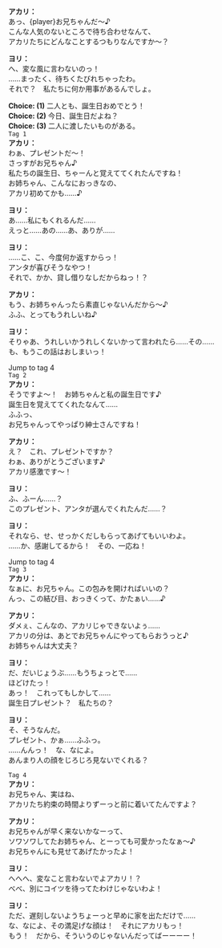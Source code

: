 # 

  
**アカリ：**  
あっ、{player}お兄ちゃんだ～♪  
こんな人気のないところで待ち合わせなんて、  
アカリたちにどんなことするつもりなんですか～？  
  
**ヨリ：**  
へ、変な風に言わないのっ！  
……まったく、待ちくたびれちゃったわ。  
それで？　私たちに何か用事があるんでしょ。  
  
**Choice: (1)**  二人とも、誕生日おめでとう！  
**Choice: (2)**  今日、誕生日だよね？  
**Choice: (3)**  二人に渡したいものがある。  
`Tag 1`  
**アカリ：**  
わぁ、プレゼントだ～！  
さっすがお兄ちゃん♪  
私たちの誕生日、ちゃーんと覚えててくれたんですね！  
お姉ちゃん、こんなにおっきなの、  
アカリ初めてかも……♪  
  
**ヨリ：**  
あ……私にもくれるんだ……  
えっと……あの……あ、ありが……  
  
**ヨリ：**  
……こ、こ、今度何か返すからっ！  
アンタが喜びそうなやつ！  
それで、かか、貸し借りなしだからねっ！？  
  
**アカリ：**  
もう、お姉ちゃんったら素直じゃないんだから～♪  
ふふ、とってもうれしいね♪  
  
**ヨリ：**  
そりゃあ、うれしいかうれしくないかって言われたら……その……  
も、もうこの話はおしまいっ！  
  
Jump to tag 4  
`Tag 2`  
**アカリ：**  
そうですよ～！　お姉ちゃんと私の誕生日です♪  
誕生日を覚えててくれたなんて……  
ふふっ、  
お兄ちゃんってやっぱり紳士さんですね！  
  
**アカリ：**  
え？　これ、プレゼントですか？  
わぁ、ありがとうございます♪  
アカリ感激です～！  
  
**ヨリ：**  
ふ、ふーん……？  
このプレゼント、アンタが選んでくれたんだ……？  
  
**ヨリ：**  
それなら、せ、せっかくだしもらってあげてもいいわよ。  
……か、感謝してるから！　その、一応ね！  
  
Jump to tag 4  
`Tag 3`  
**アカリ：**  
なぁに、お兄ちゃん。この包みを開ければいいの？  
んっ、この結び目、おっきくって、かたぁい……♪  
  
**アカリ：**  
ダメぇ、こんなの、アカリじゃできないよぅ……  
アカリの分は、あとでお兄ちゃんにやってもらおうっと♪  
お姉ちゃんは大丈夫？  
  
**ヨリ：**  
だ、だいじょうぶ……もうちょっとで……  
ほどけたっ！  
あっ！　これってもしかして……  
誕生日プレゼント？　私たちの？  
  
**ヨリ：**  
そ、そうなんだ。  
プレゼント、かぁ……ふふっ。  
……んんっ！　な、なによ。  
あんまり人の顔をじろじろ見ないでくれる？  
  
`Tag 4`  
**アカリ：**  
お兄ちゃん、実はね、  
アカリたち約束の時間よりずーっと前に着いてたんですよ？  
  
**アカリ：**  
お兄ちゃんが早く来ないかなーって、  
ソワソワしてたお姉ちゃん、とーっても可愛かったなぁ～♪  
お兄ちゃんにも見せてあげたかったよ！  
  
**ヨリ：**  
へへへ、変なこと言わないでよアカリ！？  
べべ、別にコイツを待ってたわけじゃないわよ！  
  
**ヨリ：**  
ただ、遅刻しないようちょーっと早めに家を出ただけで……  
な、なによ、その満足げな顔は！　それにアカリもっ！  
もう！　だから、そういうのじゃないんだってばーーーー！  
